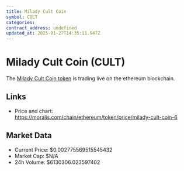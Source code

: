 ```yaml
---
title: Milady Cult Coin
symbol: CULT
categories: 
contract_address: undefined
updated_at: 2025-01-27T14:35:11.947Z
---
```


# Milady Cult Coin (CULT)
The [Milady Cult Coin token](https://moralis.com/chain/ethereum/token/price/milady-cult-coin-6) is trading live on the ethereum blockchain.

## Links
- Price and chart: https://moralis.com/chain/ethereum/token/price/milady-cult-coin-6

## Market Data
- Current Price: $0.002775569515545432
- Market Cap: $N/A
- 24h Volume: $6130306.023597402
